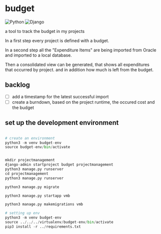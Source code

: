 
# budget

![Python](https://img.shields.io/badge/Python-3.13-green.svg)
![Django](https://img.shields.io/badge/Django-5.1.7-green.svg)

a tool to track the budget in my projects

In a first step every project is defined with a budget.

In a second step all the "Expenditure Items" are being imported from Oracle and imported to a local database.

Then a consolidated view can be generated, that shows all expenditures that occurred by project. and in addition how much is left from the budget.

## backlog

- [ ] add a timestamp for the latest successful import
- [ ] create a burndown, based on the project runtime, the occured cost and the budget

## set up the development environment

```python

# create an environment
python3 -m venv budget-env
source budget-env/bin/activate


mkdir projectmanagement
django-admin startproject budget projectmanagement
python3 manage.py runserver
cd projectmanagement 
python3 manage.py runserver

python3 manage.py migrate

python3 manage.py startapp vmb

python3 manage.py makemigrations vmb
````

```python
# setting up env
python3 -m venv budget-env
source ../../../virtualenv/budget-env/bin/activate
pip3 install -r ../requirements.txt
````
